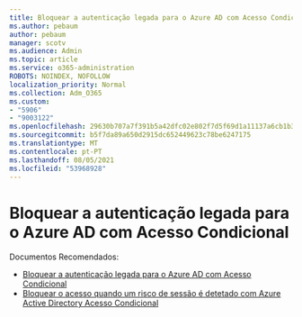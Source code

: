 ```yaml
---
title: Bloquear a autenticação legada para o Azure AD com Acesso Condicional
ms.author: pebaum
author: pebaum
manager: scotv
ms.audience: Admin
ms.topic: article
ms.service: o365-administration
ROBOTS: NOINDEX, NOFOLLOW
localization_priority: Normal
ms.collection: Adm_O365
ms.custom:
- "5906"
- "9003122"
ms.openlocfilehash: 29630b707a7f391b5a42dfc02e802f7d5f69d1a11137a6cb1b3413aa7e35ec3c
ms.sourcegitcommit: b5f7da89a650d2915dc652449623c78be6247175
ms.translationtype: MT
ms.contentlocale: pt-PT
ms.lasthandoff: 08/05/2021
ms.locfileid: "53968928"
---
```

# <a name="block-legacy-authentication-to-azure-ad-with-conditional-access"></a>Bloquear a autenticação legada para o Azure AD com Acesso Condicional

Documentos Recomendados:

- [Bloquear a autenticação legada para o Azure AD com Acesso Condicional](https://docs.microsoft.com/azure/active-directory/conditional-access/block-legacy-authentication#next-steps)
- [Bloquear o acesso quando um risco de sessão é detetado com Azure Active Directory Acesso Condicional](https://docs.microsoft.com/azure/active-directory/conditional-access/app-sign-in-risk)
